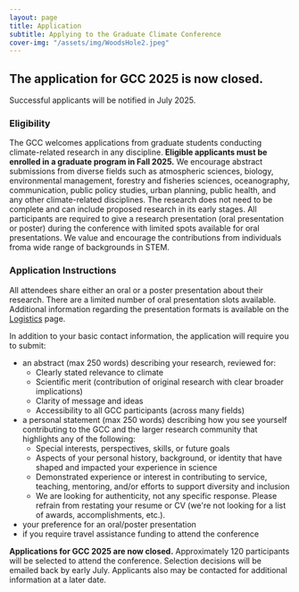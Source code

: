 ```yaml
---
layout: page
title: Application
subtitle: Applying to the Graduate Climate Conference
cover-img: "/assets/img/WoodsHole2.jpeg"
---
```

<!--<p align="center"><font size="20"><strong>Application Link: </strong></font></p>

<style>
.button {
  border: none;
  color: black;
  padding: 1.5rem 3rem;
  text-align: center;
  text-decoration: none;
  display: inline-block;
  margin: 4px 2px;
  transition-duration: 0.3s;
  cursor: pointer;
  background-color: #8FBC8F; 
  border: 4px solid #8FBC8F;
  border-radius: 20px;
  box-shadow: 2px 2px 2px black;
}

.button:hover {
  background-color:lightgray;
  color: #0085A1;
  box-shadow: 2px 2px 2px black;
  text-decoration: underline;
}
</style>

<div class="text-center">
  <a target="_blank" href="https://forms.gle/vCZsuyizsSuYM2Ms6">
    <div class="button">Apply to the GCC!</div>
  </a>
</div>

<!--<div class="text-center">
<a target="_blank" href="https://forms.gle/vCZsuyizsSuYM2Ms6">
<button class="button">Apply to the GCC!</button> </a>
</div>-->


## The application for GCC 2025 is now closed. 
Successful applicants will be notified in July 2025.

<!-- ### Application for GCC 2024 are closed! -->


### Eligibility
The GCC welcomes applications from graduate students conducting climate-related research in any discipline. __Eligible applicants must be enrolled in a graduate program in Fall 2025.__ We encourage abstract submissions from diverse fields such as atmospheric sciences, biology, environmental management, forestry and fisheries sciences, oceanography, communication, public policy studies, urban planning, public health, and any other climate-related disciplines. The research does not need to be complete and can include proposed research in its early stages. All participants are required to give a research presentation (oral presentation or poster) during the conference with limited spots available for oral presentations. We value and encourage the contributions from individuals froma wide range of backgrounds in STEM.

<!--### Applications for GCC 2025 will begin by mid-May. Please check this site regularly for updates.-->
### Application Instructions

All attendees share either an oral or a poster presentation about their research. There are a limited number of oral presentation slots available. Additional information regarding the presentation formats is available on the [Logistics](https://graduateclimateconference.github.io/logistics/) page.

In addition to your basic contact information, the application will require you to submit:
- an abstract (max 250 words) describing your research, reviewed for:
    - Clearly stated relevance to climate 
    - Scientific merit (contribution of original research with clear broader implications)
    - Clarity of message and ideas
    - Accessibility to all GCC participants (across many fields)
- a personal statement (max 250 words) ​describing how you see yourself contributing to the GCC and the larger research community that highlights any of the following:
    - Special interests, perspectives, skills, or future goals
    - Aspects of your personal history, background, or identity that have shaped and impacted your experience in science
    - Demonstrated experience or interest in contributing to service, teaching, mentoring, and/or efforts to support diversity and inclusion
    - We are looking for authenticity, not any specific response. Please refrain from restating your resume or CV (we're not looking for a list of awards, accomplishments, etc.).
- your preference for an oral/poster presentation
- if you require travel assistance funding to attend the conference

__Applications for GCC 2025 are now closed.__ Approximately 120 participants will be selected to attend the conference. Selection decisions will be emailed back by early July. Applicants also may be contacted for additional information at a later date.
